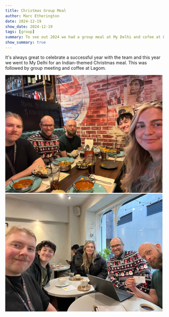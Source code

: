```yaml
---
title: Christmas Group Meal
author: Marc Etherington
date: 2024-12-19
show_date: 2024-12-19
tags: [group]
summary: To see out 2024 we had a group meal at My Delhi and cofee at Lagom
show_summary: true
---
```

It's always great to celebrate a successful year with the team and this year we went to My Delhi for an Indian-themed Christmas meal. This was followed by group meeting and coffee at Lagom. 

<img src="https://github.com/marc-k-etherington/marc-k-etherington.github.io/blob/main/content/post/images/Xmas_My_Delhi.jpg?raw=true" width="500" height="auto">
<img src="https://github.com/marc-k-etherington/marc-k-etherington.github.io/blob/main/content/post/images/Xmas_Lagom.jpg?raw=true" width="500" height="auto">
